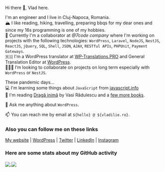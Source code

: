 Hi there 👋, Vlad here.

I'm an engineer and I live in Cluj-Napoca, Romania.  
🏔 I like reading, hiking, travelling, preparing bbqs for my dear ones and since my 16s programming is one of my hobbies.  
🔭 Currently I'm a collaborator at _@7code company_ where I'm working on projects with the following technologies: `WordPress`, `Laravel`, `NodeJS`, `NestJS`, `ReactJS`, `jQuery`, `SQL`, `Shell`, `JSON`, `AJAX`, `RESTful APIs`, `PHPUnit`, `Payment Gateways`.  
🇷🇴 I'm a WordPress translator at [WP-Translations.PRO](https://wp-translations.pro) and General Translation Editor at [WordPress](https://make.wordpress.org/polyglots).  
👨🏼‍💻 I’m looking to collaborate on projects on long term especially with `WordPress` or `NestJS`.

These pandemic days...  
💻 I'm learning some things about `JavaScript` from [javascript.info](https://javascript.info)  
📖 I'm reading [Dragă inimă](https://www.goodreads.com/book/show/55855855-drag-inim) by Vasi Rădulescu and a [few more books](https://www.goodreads.com/review/list/68128050?shelf=currently-reading).

💬 Ask me anything about `WordPress`.

📫 You can reach me by email at `${hello} @ ${vladilie.ro}`.

### Also you can follow me on these links
[My website](https://vladilie.ro) | [WordPress](https://profiles.wordpress.org/vladwtz) | [Twitter](https://twitter.com/vladilie94) | [LinkedIn](https://www.linkedin.com/in/vladilie/) | [Instagram](https://instagram.com/vladilie.ro)

### Here are some stats about my GitHub activity
<a href = "https://github.com/vladutilie?tab=repositories">
  <img src = "https://github-readme-stats.vercel.app/api?username=vladutilie&count_private=true&show_icons=true&theme=dark&include_all_commits=true" align = "center" />
</a>

<a href = "https://github.com/vladutilie?tab=repositories">
  <img src = "https://github-readme-stats.vercel.app/api/top-langs/?username=vladutilie&langs_count=10&theme=dark&layout=compact&card_width=270" align = "center" />
</a>

<!--
**vladutilie/vladutilie** is a ✨ _special_ ✨ repository because its `README.md` (this file) appears on your GitHub profile.

Here are some ideas to get you started:

- 🔭 I’m currently working on ...
- 🌱 I’m currently learning ...
- 👯 I’m looking to collaborate on ...
- 🤔 I’m looking for help with ...
- 💬 Ask me about ...
- 📫 How to reach me: ...
- 😄 Pronouns: ...
- ⚡ Fun fact: ...
-->
